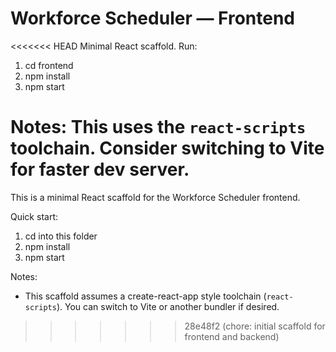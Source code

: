 # Workforce Scheduler — Frontend

<<<<<<< HEAD
Minimal React scaffold. Run:

1. cd frontend
2. npm install
3. npm start

Notes: This uses the `react-scripts` toolchain. Consider switching to Vite for faster dev server.
=======
This is a minimal React scaffold for the Workforce Scheduler frontend.

Quick start:

1. cd into this folder
2. npm install
3. npm start

Notes:
- This scaffold assumes a create-react-app style toolchain (`react-scripts`). You can switch to Vite or another bundler if desired.
>>>>>>> 28e48f2 (chore: initial scaffold for frontend and backend)
